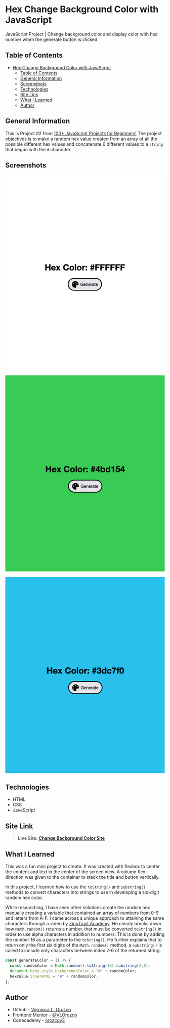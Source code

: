 # Hex Change Background Color with JavaScript

JavaScript Project | Change background color and display color with hex number when the generate button is clicked.

## Table of Contents

- [Hex Change Background Color with JavaScript](#hex-change-background-color-with-javascript)
  - [Table of Contents](#table-of-contents)
  - [General Information](#general-information)
  - [Screenshots](#screenshots)
  - [Technologies](#technologies)
  - [Site Link](#site-link)
  - [What I Learned](#what-i-learned)
  - [Author](#author)

## General Information

This is Project #2 from [100+ JavaScript Projects for Beginners!](https://jsbeginners.com/javascript-projects-for-beginners/)
The project objectives is to make a random hex value created from an array of all the possible different hex values and concatenate 6 different values to a `string` that begun with the `#` character.

## Screenshots

![Hex color #FFFFFF with corresponding background color of white](./assets/hex-color-ffffff.png)

![Hex color #FFFFFF with corresponding background color of white](./assets/hex-color-4bd154.png)

![Hex color #FFFFFF with corresponding background color of white](./assets/hex-color-3dc7f0.png)

## Technologies

- HTML
- CSS
- JavaScript

## Site Link

>**Live Site: [Change Background Color Site](https://vlorozco.github.io/hex-change-background-color/)**

## What I Learned

This was a fun mini project to create. It was created with flexbox to center the content and text in the center of the screen view. A column flex-direction was given to the container to stack the title and button vertically.

In this project, I learned how to use the `toString()` and `substring()` methods to convert characters into strings to use in developing a six-digit random hex color.

While researching, I have seen other solutions create the random hex manually creating a variable that contained an array of numbers from 0-9 and letters from A-F.
I came across a unique approach to attaining the same characters through a video by  [ZinoTrust Academy](https://www.youtube.com/watch?v=MrnzrbaCY7U&t=3667). He clearly breaks down how `Math.random()` returns a number, that must be converted `toString()` in order to use alpha characters in addition to numbers. This is done by adding the number 16 as a parameter to the `toString()`. He further explains that to return only the first six digits of the `Math.random()` method, a `substring()` is called to include only characters between index 2-6 of the returned string.

```js
const generateColor = () => {
  const randomColor = Math.random().toString(16).substring(2,8);
  document.body.style.backgroundColor = "#" + randomColor;
  hexValue.innerHTML = "#" + randomColor;
};

```

## Author

- Github - [Veronica L. Orozco](https://github.com/VLOrozco)
- Frontend Mentor - [@VLOrozco](https://www.frontendmentor.io/profile/VLOrozco)
- Codecademy - [orozcov3](https://www.codecademy.com/profiles/orozcoV3)
